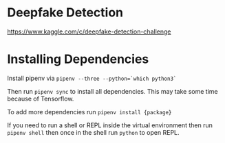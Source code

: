 # Deepfake Detection

https://www.kaggle.com/c/deepfake-detection-challenge

# Installing Dependencies

Install pipenv via ```pipenv --three --python=`which python3` ```

Then run `pipenv sync` to install all dependencies. This may take some time because of Tensorflow.

To add more dependencies run `pipenv install {package}`

If you need to run a shell or REPL inside the virtual environment then run `pipenv shell` then once in the shell run `python` to open REPL.
